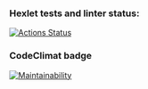 ### Hexlet tests and linter status:
[![Actions Status](https://github.com/FreeS777/frontend-project-lvl1/actions/workflows/hexlet-check.yml/badge.svg)](https://github.com/FreeS777/frontend-project-lvl1/actions)

### CodeClimat badge
[![Maintainability](https://api.codeclimate.com/v1/badges/3f67ee73ebf0e009df4a/maintainability)](https://codeclimate.com/github/FreeS777/frontend-project-lvl1/maintainability)